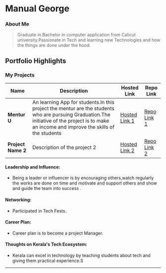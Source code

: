 # Manual George

### About Me

>  Graduate in Bachelor in computer application from Calicut university.Passionate in Tech and learning new Technologies and how the things are done under the hood.


## Portfolio Highlights

### My Projects

| Name                | Description                                                               | Hosted Link                              | Repo Link                                                      |
|---------------------|---------------------------------------------------------------------------|------------------------------------------|----------------------------------------------------------------|
| **Mentur U**  | An learning App for students.In this project the mentur are the students who are pursuing Graduation.The initiative of the project is to make an income and improve the skills of the students                                               | [Hosted Link 1](https://example.com)    | [Repo Link 1](https://github.com/username/project1)             |
| **Project Name 2**  | Description of the project 2                                              | [Hosted Link 2](https://example.com)    | [Repo Link 2](https://github.com/username/project2)             |

#### Leadership and Influence:

- Being a leader or influencer is by encouraging others,watch regularly the works are done on time and motivate and support others and show and guide the team into success .

#### Networking:

- Participated in Tech Fests.
#### Career Plan:

- Career plan is to become a project Manager.

#### Thoughts on Kerala's Tech Ecosystem:

- Kerala can excel in technology by teaching students about tech and giving them practical experience.S



---
